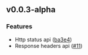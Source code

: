 ## v0.0.3-alpha

### Features

- Http status api ([ba3e4](https://github.com/msabo1/expressts/commit/ba3e41fd3894f0a5d4e190f8b43f044a1caacd82))
- Response headers api ([#11](https://github.com/msabo1/expressts/pull/11))

